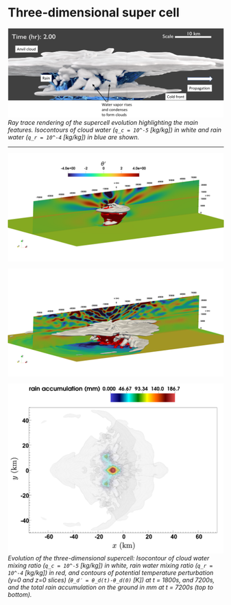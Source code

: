# Three-dimensional super cell

![Ray trace rendering](Supercell3D_Blender.png)
*Ray trace rendering of the supercell evolution highlighting the main features. Isocontours of cloud water (`q_c = 10^-5` [kg/kg]) in white and rain water (`q_r = 10^-4` [kg/kg]) in blue are shown.*

---


![SC at 1800s](SC_1800s.png)

![SC at 7200s](SC_7200s.png)

![Top view of rain accumulation](SC_top_view_qc_rain_accum.png)
*Evolution of the three-dimensional supercell: Isocontour of cloud water mixing ratio (`q_c = 10^-5` [kg/kg]) in white, rain water mixing ratio (`q_r = 10^-4` [kg/kg]) in red, and contours of potential temperature perturbation (y=0 and z=0 slices) (`θ_d′ = θ_d(t)-θ_d(0)` [K]) at t = 1800s, and 7200s, and the total rain accumulation on the ground in mm at t = 7200s (top to bottom).*


